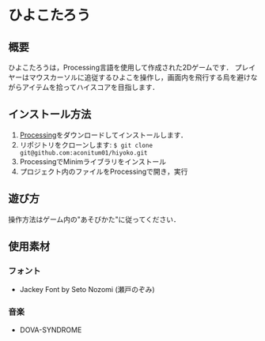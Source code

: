 # ひよこたろう
## 概要
ひよこたろうは，Processing言語を使用して作成された2Dゲームです．
プレイヤーはマウスカーソルに追従するひよこを操作し，画面内を飛行する烏を避けながらアイテムを拾ってハイスコアを目指します．

## インストール方法
1. [Processing](https://processing.org/download)をダウンロードしてインストールします．
2. リポジトリをクローンします:
`$ git clone git@github.com:aconitum01/hiyoko.git`
3. ProcessingでMinimライブラリをインストール
4. プロジェクト内のファイルをProcessingで開き，実行

## 遊び方
操作方法はゲーム内の"あそびかた"に従ってください．

## 使用素材
### フォント
- Jackey Font by Seto Nozomi (瀬戸のぞみ)
### 音楽
- DOVA-SYNDROME